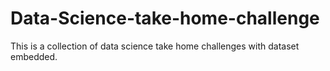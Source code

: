 # Data-Science-take-home-challenge

This is a collection of data science take home challenges with dataset embedded.
